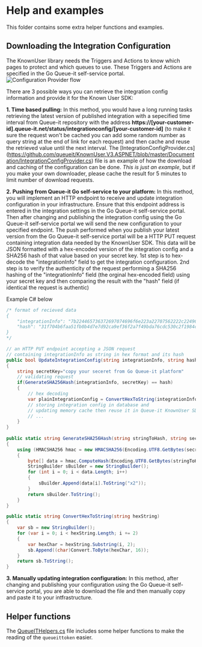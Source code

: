 # Help and examples
This folder contains some extra helper functions and examples.


## Downloading the Integration Configuration
The KnownUser library needs the Triggers and Actions to know which pages to protect and which queues to use. 
These Triggers and Actions are specified in the Go Queue-it self-service portal.
![Configuration Provider flow](https://github.com/queueit/KnownUser.V3.ASPNET/blob/master/Documentation/ConfigProviderExample.png)


There are 3 possible ways you can retrieve the integration config information and provide it for the Known User SDK:

**1. Time based pulling:**
   In this method, you would have a long running tasks retrieving the latest version of published integration with a sepecified time interval from Queue-it repository with the address **https://[your-customer-id].queue-it.net/status/integrationconfig/[your-customer-id]** (to make it sure the request won't be cached you can add some random number as query string at the end of link for each request) and then cache and reuse the retrieved value until the next interval.
   The [IntegrationConfigProvider.cs]   (https://github.com/queueit/KnownUser.V3.ASPNET/blob/master/Documentation/IntegrationConfigProvider.cs) file is an example of how the download and caching of the configuration can be done. 
   *This is just an example*, but if you make your own downloader, please cache the result for 5 minutes to limit number of download requests.

**2. Pushing from Queue-it Go self-service to your platform:**
    In this method, you will implement an HTTP endpoint to receive and update integration configuration in your infrastructure. Ensure that this endpoint address is entered in the integration settings in the Go Queue-it self-service portal. Then after changing and publishing the integration config using the Go Queue-it self-service portal we will send the new configuration to your specified endpoint.
The push performed when you publish your latest version from the Go Queue-it self-service portal will be a HTTP PUT request containing integration data needed by the KnownUser SDK. This data will be JSON formatted with a hex-encoded version of the integration config and a SHA256 hash of that value based on your secret key.
1st step is to hex-decode the "integrationInfo" field to get the integration configuration. 
2nd step is to verify the authenticity of the request performing a SHA256 hashing of the "integrationInfo" field (the orginal hex-encoded field) using your secret key and then comparing the result with the "hash" field (if identical the request is authentic)

Example C# below

```c#
/* format of recieved data
{
    "integrationInfo": "7b224465736372697074696f6e223a22707562222c22496e7 ...",    
    "hash": "31f704b6faa51fb0b4d7e7d92ca9ef36f2a7f49bda76cdc530c2f1984ca10e5d"
}
*/

// an HTTP PUT endpoint accepting a JSON request 
// containing integrationInfo as string in hex format and its hash  
public bool UpdateIntegrationConfig(string integrationInfo, string hash)
{
    string secretKey="copy your seceret from Go Queue-it platform"
    // validating request
    if(GenerateSHA256Hash(integrationInfo, secretKey) == hash)
    {
        // hex decoding
        var plainIntegrationConfig = ConvertHexToString(integrationInfo); 
        // storing integration config in database and 
        // updating memory cache then reuse it in Queue-it KnownUser SDK
        // ...
    }
}
    
public static string GenerateSHA256Hash(string stringToHash, string secretKey)
{
    using (HMACSHA256 hmac = new HMACSHA256(Encoding.UTF8.GetBytes(secretKey)))
    {
        byte[] data = hmac.ComputeHash(Encoding.UTF8.GetBytes(stringToHash));
        StringBuilder sBuilder = new StringBuilder();
        for (int i = 0; i < data.Length; i++)
        {
            sBuilder.Append(data[i].ToString("x2"));
        }
        return sBuilder.ToString();
    }
}

public static string ConvertHexToString(string hexString)
{
    var sb = new StringBuilder();
    for (var i = 0; i < hexString.Length; i += 2) 
    {
        var hexChar = hexString.Substring(i, 2);
        sb.Append((char)Convert.ToByte(hexChar, 16));
    }
    return sb.ToString();
}
```
**3. Manually updating integration configuration:**
    In this method, after changing and publishing your configuration using the Go Queue-it self-service portal, you are able to download the file and then manually copy and paste it to your intfrastructure.

## Helper functions
The [QueueITHelpers.cs](https://github.com/queueit/KnownUser.V3.ASPNET/blob/master/Documentation/QueueITHelpers.cs) file includes some helper functions 
to make the reading of the `queueittoken` easier. 
